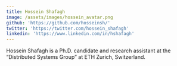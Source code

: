 ```yaml
---
title: Hossein Shafagh
image: /assets/images/hossein_avatar.png
github: 'https://github.com/hosseinsh/'
twitter: 'https://twitter.com/hossein_shafagh'
linkedin: 'https://www.linkedin.com/in/hshafagh'
---
```


Hossein Shafagh is a Ph.D. candidate and research assistant at the “Distributed Systems Group” at ETH Zurich, Switzerland.